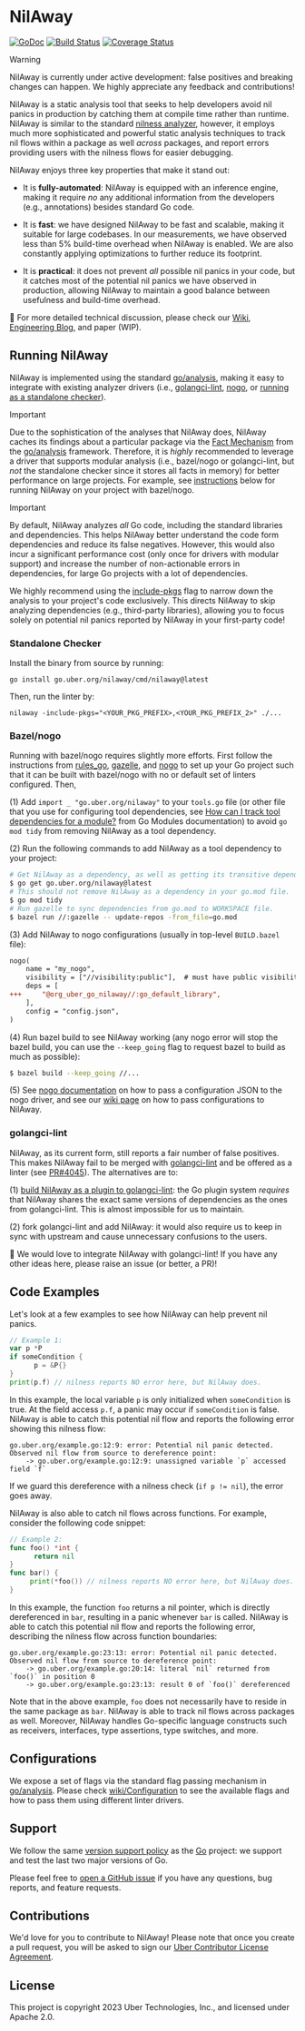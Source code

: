 # NilAway

[![GoDoc][doc-img]][doc] [![Build Status][ci-img]][ci] [![Coverage Status][cov-img]][cov]

> [!WARNING]  
> NilAway is currently under active development: false positives and breaking changes can happen. 
> We highly appreciate any feedback and contributions!

NilAway is a static analysis tool that seeks to help developers avoid nil panics in production by catching them at 
compile time rather than runtime. NilAway is similar to the standard
[nilness analyzer](https://pkg.go.dev/golang.org/x/tools/go/analysis/passes/nilness), however, it employs much more 
sophisticated and powerful static analysis techniques to track nil flows within a package as well _across_ packages, and
report errors providing users with the nilness flows for easier debugging.

NilAway enjoys three key properties that make it stand out:

* It is **fully-automated**: NilAway is equipped with an inference engine, making it require _no_ any additional 
information from the developers (e.g., annotations) besides standard Go code.

* It is **fast**: we have designed NilAway to be fast and scalable, making it suitable for large codebases. In our
measurements, we have observed less than 5% build-time overhead when NilAway is enabled. We are also constantly applying
optimizations to further reduce its footprint.

* It is **practical**: it does not prevent _all_ possible nil panics in your code, but it catches most of the potential
nil panics we have observed in production, allowing NilAway to maintain a good balance between usefulness and build-time 
overhead.

:star2: For more detailed technical discussion, please check our [Wiki][wiki], [Engineering Blog][blog], and paper (WIP).

## Running NilAway

NilAway is implemented using the standard [go/analysis][go-analysis], making it easy to integrate with existing analyzer
drivers (i.e., [golangci-lint][golangci-lint], [nogo][nogo], or [running as a standalone checker][singlechecker]).

> [!IMPORTANT]  
> Due to the sophistication of the analyses that NilAway does, NilAway caches its findings about a particular 
> package via the [Fact Mechanism][fact-mechanism] from the [go/analysis][go-analysis] framework. Therefore, it is 
> _highly_ recommended to leverage a driver that supports modular analysis (i.e., bazel/nogo or golangci-lint, but _not_
> the standalone checker since it stores all facts in memory) for better performance on large projects. For example,
> see [instructions][nogo-instructions] below for running NilAway on your project with bazel/nogo.

> [!IMPORTANT]  
> By default, NilAway analyzes _all_ Go code, including the standard libraries and dependencies. This helps NilAway 
> better understand the code form dependencies and reduce its false negatives. However, this would also incur a 
> significant performance cost (only once for drivers with modular support) and increase the number of non-actionable 
> errors in dependencies, for large Go projects with a lot of dependencies.
> 
> We highly recommend using the [include-pkgs][include-pkgs-flag] flag to narrow down the analysis to your project's 
> code exclusively. This directs NilAway to skip analyzing dependencies (e.g., third-party libraries), allowing you to 
> focus solely on potential nil panics reported by NilAway in your first-party code!

### Standalone Checker

Install the binary from source by running: 
```shell
go install go.uber.org/nilaway/cmd/nilaway@latest
```

Then, run the linter by:
```shell
nilaway -include-pkgs="<YOUR_PKG_PREFIX>,<YOUR_PKG_PREFIX_2>" ./...
```

### Bazel/nogo

Running with bazel/nogo requires slightly more efforts. First follow the instructions from [rules_go][rules-go], 
[gazelle][gazelle], and [nogo][nogo] to set up your Go project such that it can be built with bazel/nogo with no or 
default set of linters configured. Then,

(1) Add `import _ "go.uber.org/nilaway"` to your `tools.go` file (or other file that you use for configuring tool 
dependencies, see [How can I track tool dependencies for a module?][track-tool-dependencies] from Go Modules 
documentation) to avoid `go mod tidy` from removing NilAway as a tool dependency.

(2) Run the following commands to add NilAway as a tool dependency to your project:
```bash
# Get NilAway as a dependency, as well as getting its transitive dependencies in go.mod file.
$ go get go.uber.org/nilaway@latest
# This should not remove NilAway as a dependency in your go.mod file.
$ go mod tidy
# Run gazelle to sync dependencies from go.mod to WORKSPACE file.
$ bazel run //:gazelle -- update-repos -from_file=go.mod
```

(3) Add NilAway to nogo configurations (usually in top-level `BUILD.bazel` file):

```diff
nogo(
    name = "my_nogo",
    visibility = ["//visibility:public"],  # must have public visibility
    deps = [
+++     "@org_uber_go_nilaway//:go_default_library",
    ],
    config = "config.json",
)
```

(4) Run bazel build to see NilAway working (any nogo error will stop the bazel build, you can use the `--keep_going` 
flag to request bazel to build as much as possible):

```bash
$ bazel build --keep_going //...
```

(5) See [nogo documentation][nogo-configure-analyzers] on how to pass a configuration JSON to the nogo driver, and see 
our [wiki page][nogo-configure-nilaway] on how to pass configurations to NilAway.

### golangci-lint

NilAway, as its current form, still reports a fair number of false positives. This makes NilAway fail to be merged with 
[golangci-lint][golangci-lint] and be offered as a linter (see [PR#4045][pr-4045]). The alternatives are to:

(1) [build NilAway as a plugin to golangci-lint][nilaway-as-a-plugin]: the Go plugin system _requires_ that NilAway 
  shares the exact same versions of dependencies as the ones from golangci-lint. This is almost impossible for us to
  maintain.

(2) fork golangci-lint and add NilAway: it would also require us to keep in sync with upstream and cause unnecessary
  confusions to the users.

:raising_hand: We would love to integrate NilAway with golangci-lint! If you have any other ideas here, please raise an issue (or 
better, a PR)!

## Code Examples

Let's look at a few examples to see how NilAway can help prevent nil panics.

```go
// Example 1:
var p *P
if someCondition {
      p = &P{}
}
print(p.f) // nilness reports NO error here, but NilAway does.
```

In this example, the local variable `p` is only initialized when `someCondition` is true. At the field access `p.f`, a
panic may occur if `someCondition` is false. NilAway is able to catch this potential nil flow and reports the following
error showing this nilness flow:

```
go.uber.org/example.go:12:9: error: Potential nil panic detected. Observed nil flow from source to dereference point:
    -> go.uber.org/example.go:12:9: unassigned variable `p` accessed field `f`
```

If we guard this dereference with a nilness check (`if p != nil`), the error goes away.

NilAway is also able to catch nil flows across functions. For example, consider the following code snippet:

```go
// Example 2:
func foo() *int {
      return nil
}
func bar() {
     print(*foo()) // nilness reports NO error here, but NilAway does.
}
```

In this example, the function `foo` returns a nil pointer, which is directly dereferenced in `bar`, resulting in a panic
whenever `bar` is called. NilAway is able to catch this potential nil flow and reports the following error, describing
the nilness flow across function boundaries: 

```
go.uber.org/example.go:23:13: error: Potential nil panic detected. Observed nil flow from source to dereference point:
    -> go.uber.org/example.go:20:14: literal `nil` returned from `foo()` in position 0
    -> go.uber.org/example.go:23:13: result 0 of `foo()` dereferenced
```

Note that in the above example, `foo` does not necessarily have to reside in the same package as `bar`. NilAway is able
to track nil flows across packages as well. Moreover, NilAway handles Go-specific language constructs such as receivers,
interfaces, type assertions, type switches, and more.

## Configurations

We expose a set of flags via the standard flag passing mechanism in [go/analysis](https://pkg.go.dev/golang.org/x/tools/go/analysis).
Please check [wiki/Configuration](https://github.com/uber-go/nilaway/wiki/Configuration) to see the available flags and
how to pass them using different linter drivers.

## Support 

We follow the same [version support policy](https://go.dev/doc/devel/release#policy) as the [Go](https://golang.org/) 
project: we support and test the last two major versions of Go.

Please feel free to [open a GitHub issue](https://github.com/uber-go/nilaway/issues) if you have any questions, bug 
reports, and feature requests.

## Contributions

We'd love for you to contribute to NilAway! Please note that once you create a pull request, you will be asked to sign 
our [Uber Contributor License Agreement](https://cla-assistant.io/uber-go/nilaway).

## License

This project is copyright 2023 Uber Technologies, Inc., and licensed under Apache 2.0.

[go-analysis]: https://pkg.go.dev/golang.org/x/tools/go/analysis
[golangci-lint]: https://github.com/golangci/golangci-lint
[singlechecker]: https://pkg.go.dev/golang.org/x/tools/go/analysis/singlechecker
[nogo]: https://github.com/bazelbuild/rules_go/blob/master/go/nogo.rst
[doc-img]: https://pkg.go.dev/badge/go.uber.org/nilaway.svg
[doc]: https://pkg.go.dev/go.uber.org/nilaway
[ci-img]: https://github.com/uber-go/nilaway/actions/workflows/ci.yml/badge.svg
[ci]: https://github.com/uber-go/nilaway/actions/workflows/ci.yml
[cov-img]: https://codecov.io/gh/uber-go/nilaway/branch/main/graph/badge.svg
[cov]: https://codecov.io/gh/uber-go/nilaway
[wiki]: https://github.com/uber-go/nilaway/wiki
[blog]: https://www.uber.com/blog/nilaway-practical-nil-panic-detection-for-go/
[fact-mechanism]: https://pkg.go.dev/golang.org/x/tools/go/analysis#hdr-Modular_analysis_with_Facts
[include-pkgs-flag]: https://github.com/uber-go/nilaway/wiki/Configuration#include-pkgs
[pr-4045]: https://github.com/golangci/golangci-lint/issues/4045
[nilaway-as-a-plugin]: https://golangci-lint.run/contributing/new-linters/#how-to-add-a-private-linter-to-golangci-lint
[rules-go]: https://github.com/bazelbuild/rules_go
[gazelle]: https://github.com/bazelbuild/bazel-gazelle
[track-tool-dependencies]: https://go.dev/wiki/Modules#how-can-i-track-tool-dependencies-for-a-module
[nogo-configure-analyzers]: https://github.com/bazelbuild/rules_go/blob/master/go/nogo.rst#id14
[nogo-configure-nilaway]: https://github.com/uber-go/nilaway/wiki/Configuration#nogo
[nogo-instructions]: https://github.com/uber-go/nilaway?tab=readme-ov-file#bazelnogo
